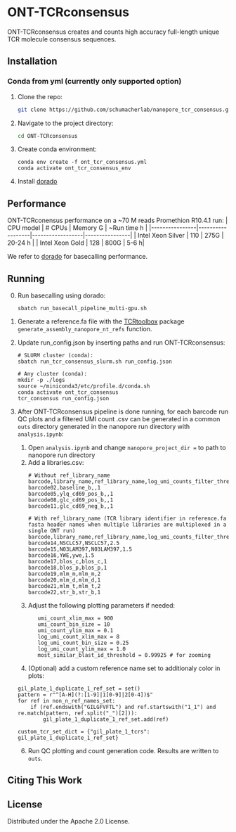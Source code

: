 # ONT-TCRconsensus
ONT-TCRconsensus creates and counts high accuracy full-length unique TCR molecule consensus sequences. 


<!-- Installation -->

## Installation
### Conda from yml (currently only supported option)
1. Clone the repo:
   ```sh
   git clone https://github.com/schumacherlab/nanopore_tcr_consensus.git
   ```
2. Navigate to the project directory:
   ```sh
   cd ONT-TCRconsensus
   ```
3. Create conda environment:
   ```
   conda env create -f ont_tcr_consensus.yml
   conda activate ont_tcr_consensus_env
   ```
4. Install <a href="https://github.com/nanoporetech/dorado" target="_blank">dorado</a>


<!-- ~Performance -->
## Performance 

ONT-TCRconensus performance on a ~70 M reads Promethion R10.4.1 run:
| CPU model | # CPUs | Memory G | ~Run time h | 
|----------------|------------------|------------------|----------------|
| Intel Xeon Silver | 110    |  275G | 20-24 h |
| Intel Xeon Gold  | 128    | 800G  | 5-6 h| 

We refer to <a href="https://github.com/nanoporetech/dorado" target="_blank">dorado</a> for basecalling performance. 


<!-- GETTING STARTED -->
## Running

0. Run basecalling using dorado:
   ```
   sbatch run_basecall_pipeline_multi-gpu.sh
   ```

1. Generate a reference.fa file with the <a href="https://github.com/schumacherlab/TCRtoolbox" target="_blank">TCRtoolbox</a> package `generate_assembly_nanopore_nt_refs` function. 

2. Update run_config.json by inserting paths and run ONT-TCRconsensus:  
 
   ```
   # SLURM cluster (conda): 
   sbatch run_tcr_consensus_slurm.sh run_config.json

   # Any cluster (conda): 
   mkdir -p ./logs
   source ~/miniconda3/etc/profile.d/conda.sh
   conda activate ont_tcr_consensus
   tcr_consensus run_config.json
   ```
   
3. After ONT-TCRconsensus pipeline is done running, for each barcode run QC plots and a filtered UMI count .csv can be generated in a common `outs` directory generated in the nanopore run      directory with `analysis.ipynb`:
   1. Open `analysis.ipynb` and change `nanopore_project_dir =` to path to nanopore run directory
   2. Add a libraries.csv:
      ```
      # Without ref_library_name
      barcode,library_name,ref_library_name,log_umi_counts_filter_threshold
      barcode02,baseline_b,,1
      barcode05,ylq_cd69_pos_b,,1
      barcode08,glc_cd69_pos_b,,1
      barcode11,glc_cd69_neg_b,,1
      
      # With ref_library_name (TCR library identifier in reference.fa fasta header names when multiple libraries are multiplexed in a single ONT run)
      barcode,library_name,ref_library_name,log_umi_counts_filter_threshold
      barcode14,NSCLC57,NSCLC57,2.5
      barcode15,N03LAM397,N03LAM397,1.5
      barcode16,YWE,ywe,1.5
      barcode17,blos_c,blos_c,1
      barcode18,blos_p,blos_p,1
      barcode19,mlm_m,mlm_m,2
      barcode20,mlm_d,mlm_d,1
      barcode21,mlm_t,mlm_t,2
      barcode22,str_b,str_b,1
      ```
   3. Adjust the following plotting parameters if needed: 
      ```blast_id_ylim_max = 350 
         umi_count_xlim_max = 900 
         umi_count_bin_size = 10 
         umi_count_ylim_max = 0.1
         log_umi_count_xlim_max = 8
         log_umi_count_bin_size = 0.25
         log_umi_count_ylim_max = 1.0
         most_similar_blast_id_threshold = 0.99925 # for zooming 
         ```
    4. (Optional) add a custom reference name set to additionaly color in plots:
      ```
      gil_plate_1_duplicate_1_ref_set = set()
      pattern = r"^[A-H](?:[1-9]|1[0-9]|2[0-4])$"
      for ref in non_n_ref_names_set:
          if (ref.endswith("GILGFVFTL") and ref.startswith("1_1") and re.match(pattern, ref.split("_")[2])):
              gil_plate_1_duplicate_1_ref_set.add(ref)

      custom_tcr_set_dict = {"gil_plate_1_tcrs": gil_plate_1_duplicate_1_ref_set}
      ```
   6. Run QC plotting and count generation code. Results are written to `outs`.
  

<!-- Citing This Work -->
## Citing This Work


<!-- LICENSE -->
## License

Distributed under the Apache 2.0 License.


